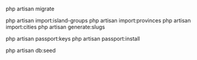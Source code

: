 php artisan migrate

php artisan import:island-groups
php artisan import:provinces
php artisan import:cities
php artisan generate:slugs

php artisan passport:keys
php artisan passport:install

php artisan db:seed